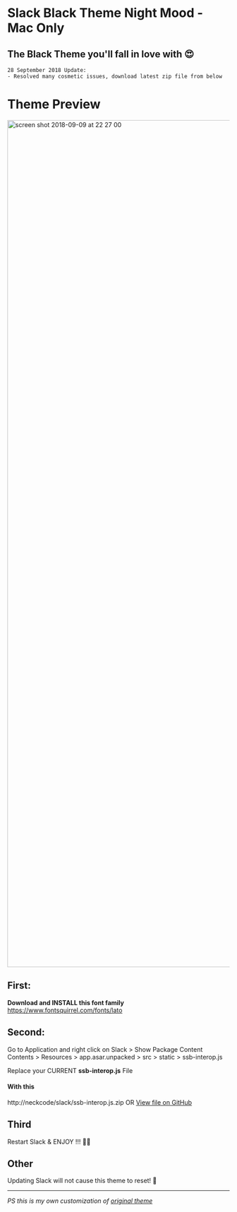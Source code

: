 # Slack Black Theme Night Mood - Mac Only
## The Black Theme you'll fall in love with 😍
```
28 September 2018 Update:
- Resolved many cosmetic issues, download latest zip file from below
```
# Theme Preview
<img width="1920" alt="screen shot 2018-09-09 at 22 27 00" src="https://user-images.githubusercontent.com/16766231/45268625-9052ec80-b47f-11e8-98d5-70c9fb188ea1.png">




## First:

**Download and INSTALL this font family**
https://www.fontsquirrel.com/fonts/lato



## Second:

Go to Application  and right click on Slack  > Show Package Content
Contents > Resources > app.asar.unpacked > src > static >  ssb-interop.js

Replace your CURRENT **ssb-interop.js** File

#### With this

http://neckcode/slack/ssb-interop.js.zip
OR
[View file on GitHub](https://github.com/caiceA/slack-black-theme/blob/master/ssb-interop.js)

## Third

Restart Slack & ENJOY !!! 🙌🏻

## Other

Updating Slack will not cause this theme to reset! 🦁



---

_PS this is my own customization of [original theme](https://github.com/widget-/slack-black-theme)_
